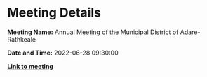 # Meeting Details

**Meeting Name:** Annual Meeting of the Municipal District of Adare-Rathkeale

**Date and Time:** 2022-06-28 09:30:00

**<a href="https://www.limerick.ie/council/whats-on/annual-meeting-municipal-district-adare-rathkeale-6" target="_blank">Link to meeting</a>**
